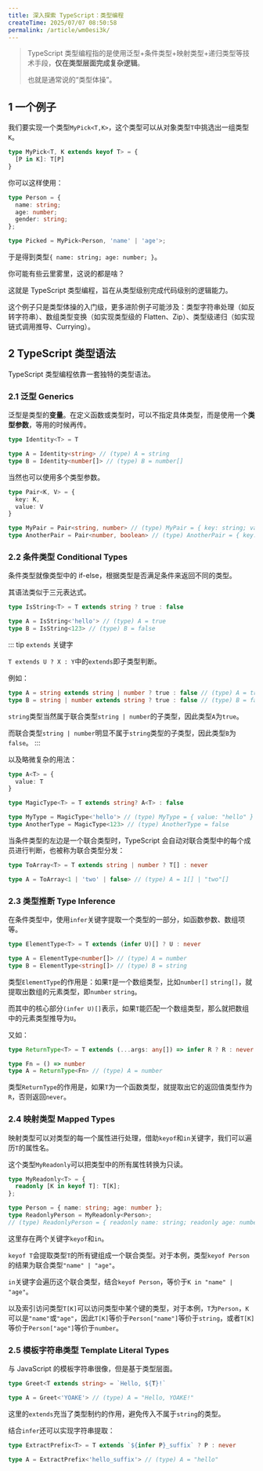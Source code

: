 ```yaml
---
title: 深入探索 TypeScript：类型编程
createTime: 2025/07/07 08:50:58
permalink: /article/wm0esi3k/
---
```


> TypeScript 类型编程指的是使用泛型+条件类型+映射类型+递归类型等技术手段，**仅在类型层面完成复杂逻辑**。
>
> 也就是通常说的“类型体操”。

<!-- more -->

## 1 一个例子

我们要实现一个类型`MyPick<T,K>`，这个类型可以从对象类型`T`中挑选出一组类型`K`。

```ts
type MyPick<T, K extends keyof T> = {
  [P in K]: T[P]
}
```

你可以这样使用：

```ts
type Person = {
  name: string;
  age: number;
  gender: string;
};

type Picked = MyPick<Person, 'name' | 'age'>;
```

于是得到类型`{ name: string; age: number; }`。

你可能有些云里雾里，这说的都是啥？

这就是 TypeScript 类型编程，旨在从类型级别完成代码级别的逻辑能力。

这个例子只是类型体操的入门级，更多进阶例子可能涉及：类型字符串处理（如反转字符串）、数组类型变换（如实现类型级的 Flatten、Zip）、类型级递归（如实现链式调用推导、Currying）。

## 2 TypeScript 类型语法

TypeScript 类型编程依靠一套独特的类型语法。

### 2.1 泛型 Generics

泛型是类型的**变量**。在定义函数或类型时，可以不指定具体类型，而是使用一个**类型参数**，等用的时候再传。

```ts
type Identity<T> = T

type A = Identity<string> // (type) A = string
type B = Identity<number[]> // (type) B = number[]
```

当然也可以使用多个类型参数。

```ts
type Pair<K, V> = {
  key: K,
  value: V
}

type MyPair = Pair<string, number> // (type) MyPair = { key: string; value: number; }
type AnotherPair = Pair<number, boolean> // (type) AnotherPair = { key: number; value: boolean; }
```

### 2.2 条件类型 Conditional Types

条件类型就像类型中的 if-else，根据类型是否满足条件来返回不同的类型。

其语法类似于三元表达式。

```ts
type IsString<T> = T extends string ? true : false

type A = IsString<'hello'> // (type) A = true 
type B = IsString<123> // (type) B = false
```

::: tip `extends` 关键字

`T extends U ? X : Y`中的`extends`即子类型判断。

例如：

```ts
type A = string extends string | number ? true : false // (type) A = true
type B = string | number extends string ? true : false // (type) B = false
```

`string`类型当然属于联合类型`string | number`的子类型，因此类型`A`为`true`。

而联合类型`string | number`明显不属于`string`类型的子类型，因此类型`B`为`false`。
:::

以及略微复杂的用法：

```ts
type A<T> = {
  value: T
}

type MagicType<T> = T extends string? A<T> : false

type MyType = MagicType<'hello'> // (type) MyType = { value: "hello" }
type AnotherType = MagicType<123> // (type) AnotherType = false
```

当条件类型的左边是一个联合类型时，TypeScript 会自动对联合类型中的每个成员进行判断，也被称为联合类型分发：

```ts
type ToArray<T> = T extends string | number ? T[] : never

type A = ToArray<1 | 'two' | false> // (type) A = 1[] | "two"[]
```

### 2.3 类型推断 Type Inference

在条件类型中，使用`infer`关键字提取一个类型的一部分，如函数参数、数组项等。

```ts
type ElementType<T> = T extends (infer U)[] ? U : never

type A = ElementType<number[]> // (type) A = number
type B = ElementType<string[]> // (type) B = string
```

类型`ElementType`的作用是：如果`T`是一个数组类型，比如`number[]` `string[]`，就提取出数组的元素类型，即`number` `string`。

而其中的核心部分`(infer U)[]`表示，如果`T`能匹配一个数组类型，那么就把数组中的元素类型推导为`U`。

又如：

```ts
type ReturnType<T> = T extends (...args: any[]) => infer R ? R : never

type Fn = () => number
type A = ReturnType<Fn> // (type) A = number
```

类型`ReturnType`的作用是，如果`T`为一个函数类型，就提取出它的返回值类型作为`R`，否则返回`never`。

### 2.4 映射类型 Mapped Types

映射类型可以对类型的每一个属性进行处理，借助`keyof`和`in`关键字，我们可以遍历`T`的属性名。

这个类型`MyReadonly`可以把类型中的所有属性转换为只读。

```ts
type MyReadonly<T> = {
  readonly [K in keyof T]: T[K];
};

type Person = { name: string; age: number };
type ReadonlyPerson = MyReadonly<Person>; 
// (type) ReadonlyPerson = { readonly name: string; readonly age: number; }
```

这里存在两个关键字`keyof`和`in`。

`keyof T`会提取类型`T`的所有键组成一个联合类型。对于本例，类型`keyof Person`的结果为联合类型`"name" | "age"`。

`in`关键字会遍历这个联合类型，结合`keyof Person`，等价于`K in "name" | "age"`。

以及索引访问类型`T[K]`可以访问类型中某个键的类型，对于本例，`T`为`Person`，`K`可以是`"name"`或`"age"`，因此`T[K]`等价于`Person["name"]`等价于`string`，或者`T[K]`等价于`Person["age"]`等价于`number`。

### 2.5 模板字符串类型 Template Literal Types

与 JavaScript 的模板字符串很像，但是基于类型层面。

```ts
type Greet<T extends string> = `Hello, ${T}!`

type A = Greet<'YOAKE'> // (type) A = "Hello, YOAKE!"
```

这里的`extends`充当了类型制约的作用，避免传入不属于`string`的类型。

结合`infer`还可以实现字符串提取：

```ts
type ExtractPrefix<T> = T extends `${infer P}_suffix` ? P : never

type A = ExtractPrefix<'hello_suffix'> // (type) A = "hello"
```